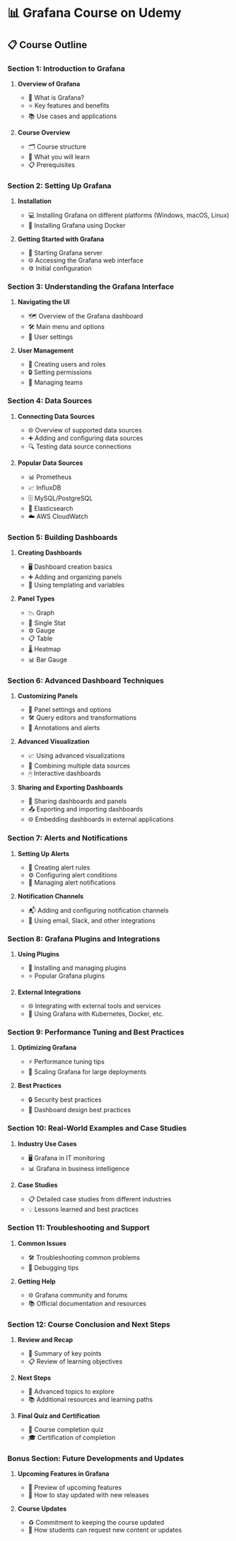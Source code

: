 # 📊 Grafana Course on Udemy

## 📋 Course Outline

### Section 1: Introduction to Grafana
1. **Overview of Grafana**
   - 📌 What is Grafana?
   - ⭐ Key features and benefits
   - 📚 Use cases and applications

2. **Course Overview**
   - 🗂 Course structure
   - 🎯 What you will learn
   - 📋 Prerequisites

### Section 2: Setting Up Grafana
1. **Installation**
   - 💻 Installing Grafana on different platforms (Windows, macOS, Linux)
   - 🐳 Installing Grafana using Docker

2. **Getting Started with Grafana**
   - 🚀 Starting Grafana server
   - 🌐 Accessing the Grafana web interface
   - ⚙️ Initial configuration

### Section 3: Understanding the Grafana Interface
1. **Navigating the UI**
   - 🗺 Overview of the Grafana dashboard
   - 🛠 Main menu and options
   - 👤 User settings

2. **User Management**
   - 👥 Creating users and roles
   - 🔒 Setting permissions
   - 👫 Managing teams

### Section 4: Data Sources
1. **Connecting Data Sources**
   - 🌐 Overview of supported data sources
   - ➕ Adding and configuring data sources
   - 🔍 Testing data source connections

2. **Popular Data Sources**
   - 📊 Prometheus
   - 📈 InfluxDB
   - 🗄 MySQL/PostgreSQL
   - 🔎 Elasticsearch
   - ☁️ AWS CloudWatch

### Section 5: Building Dashboards
1. **Creating Dashboards**
   - 🖥 Dashboard creation basics
   - ➕ Adding and organizing panels
   - 📝 Using templating and variables

2. **Panel Types**
   - 📉 Graph
   - 🔢 Single Stat
   - ⚙️ Gauge
   - 📋 Table
   - 🌡 Heatmap
   - 📊 Bar Gauge

### Section 6: Advanced Dashboard Techniques
1. **Customizing Panels**
   - 🎨 Panel settings and options
   - 🛠 Query editors and transformations
   - 📌 Annotations and alerts

2. **Advanced Visualization**
   - 📈 Using advanced visualizations
   - 🔗 Combining multiple data sources
   - 🖱 Interactive dashboards

3. **Sharing and Exporting Dashboards**
   - 🔗 Sharing dashboards and panels
   - 📤 Exporting and importing dashboards
   - 🌐 Embedding dashboards in external applications

### Section 7: Alerts and Notifications
1. **Setting Up Alerts**
   - 🚨 Creating alert rules
   - ⚙️ Configuring alert conditions
   - 📩 Managing alert notifications

2. **Notification Channels**
   - 📬 Adding and configuring notification channels
   - 📧 Using email, Slack, and other integrations

### Section 8: Grafana Plugins and Integrations
1. **Using Plugins**
   - 🔌 Installing and managing plugins
   - ⭐ Popular Grafana plugins

2. **External Integrations**
   - 🌐 Integrating with external tools and services
   - 🐳 Using Grafana with Kubernetes, Docker, etc.

### Section 9: Performance Tuning and Best Practices
1. **Optimizing Grafana**
   - ⚡ Performance tuning tips
   - 📏 Scaling Grafana for large deployments

2. **Best Practices**
   - 🔒 Security best practices
   - 🎨 Dashboard design best practices

### Section 10: Real-World Examples and Case Studies
1. **Industry Use Cases**
   - 🖥 Grafana in IT monitoring
   - 📊 Grafana in business intelligence

2. **Case Studies**
   - 📋 Detailed case studies from different industries
   - 💡 Lessons learned and best practices

### Section 11: Troubleshooting and Support
1. **Common Issues**
   - 🛠 Troubleshooting common problems
   - 🐞 Debugging tips

2. **Getting Help**
   - 🌐 Grafana community and forums
   - 📚 Official documentation and resources

### Section 12: Course Conclusion and Next Steps
1. **Review and Recap**
   - 🔄 Summary of key points
   - 📋 Review of learning objectives

2. **Next Steps**
   - 🚀 Advanced topics to explore
   - 📚 Additional resources and learning paths

3. **Final Quiz and Certification**
   - 📝 Course completion quiz
   - 🎓 Certification of completion

### Bonus Section: Future Developments and Updates
1. **Upcoming Features in Grafana**
   - 🔮 Preview of upcoming features
   - 🔔 How to stay updated with new releases

2. **Course Updates**
   - ♻️ Commitment to keeping the course updated
   - 📢 How students can request new content or updates
